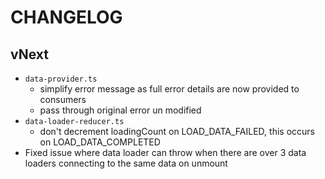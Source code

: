 # CHANGELOG

## vNext

- `data-provider.ts`
    - simplify error message as full error details are now provided to consumers
    - pass through original error un modified
- `data-loader-reducer.ts`
    - don't decrement loadingCount on LOAD_DATA_FAILED, this occurs on LOAD_DATA_COMPLETED
- Fixed issue where data loader can throw when there are over 3 data loaders connecting to the same data on unmount

